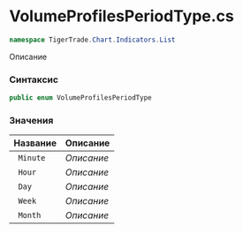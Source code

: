 
# VolumeProfilesPeriodType.cs
```csharp
namespace TigerTrade.Chart.Indicators.List
```



Описание

### Синтаксис
```csharp
public enum VolumeProfilesPeriodType
```


### Значения
| Название | Описание |
| --- | --- |
| ` Minute` | *Описание* |
| ` Hour` | *Описание* |
| ` Day` | *Описание* |
| ` Week` | *Описание* |
| ` Month` | *Описание* |



